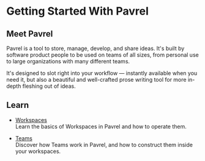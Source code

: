 # Getting Started With Pavrel

## Meet Pavrel

Pavrel is a tool to store, manage, develop, and share ideas. It's built by software product people to be used on teams of all sizes, from personal use to large organizations with many different teams.

It's designed to slot right into your workflow — instantly available when you need it, but also a beautiful and well-crafted prose writing tool for more in-depth fleshing out of ideas.

## Learn

- [Workspaces](./workspaces.md)  
Learn the basics of Workspaces in Pavrel and how to operate them.

- [Teams](./teams.md)  
Discover how Teams work in Pavrel, and how to construct them inside your workspaces.
